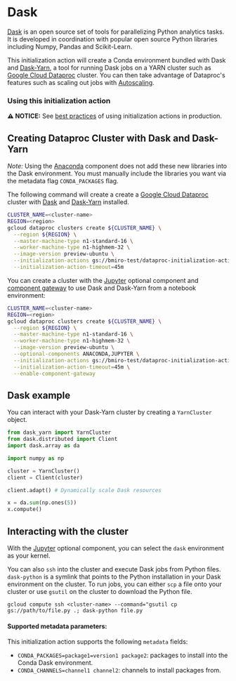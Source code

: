 # Dask

[Dask](https://dask.org/) is an open source set of tools for parallelizing Python analytics tasks. It is developed in coordination with popular open source Python libraries including Numpy, Pandas and Scikit-Learn. 

This initialization action will create a Conda environment bundled with Dask and [Dask-Yarn](https://yarn.dask.org/), a tool for running Dask jobs on a YARN cluster such as [Google Cloud Dataproc](https://cloud.google.com/dataproc) cluster. You can then take advantage of Dataproc's features such as scaling out jobs with [Autoscaling](https://cloud.google.com/dataproc/docs/concepts/configuring-clusters/autoscaling).

### Using this initialization action

**:warning: NOTICE:** See
[best practices](/README.md#how-initialization-actions-are-used) of using
initialization actions in production.

## Creating Dataproc Cluster with Dask and Dask-Yarn

*Note:* Using the [Anaconda](https://cloud.google.com/dataproc/docs/concepts/components/anaconda) component does not add these new libraries into the Dask environment. You must manually include the libraries you want via the metadata flag `CONDA_PACKAGES` flag. 

The following command will create a create a
[Google Cloud Dataproc](https://cloud.google.com/dataproc) cluster with [Dask](https://dask.org/) and [Dask-Yarn](https://yarn.dask.org/) installed.

```bash
CLUSTER_NAME=<cluster-name>
REGION=<region>
gcloud dataproc clusters create ${CLUSTER_NAME} \
  --region ${REGION} \
  --master-machine-type n1-standard-16 \
  --worker-machine-type n1-highmem-32 \
  --image-version preview-ubuntu \
  --initialization-actions gs://bmiro-test/dataproc-initialization-actions/dask/dask.sh \
  --initialization-action-timeout=45m
```

You can create a cluster with the [Jupyter](https://cloud.google.com/dataproc/docs/concepts/components/jupyter) optional component and [component gateway](https://cloud.google.com/dataproc/docs/concepts/accessing/dataproc-gateways) to use Dask and Dask-Yarn from a notebook environment:

```bash
CLUSTER_NAME=<cluster-name>
REGION=<region>
gcloud dataproc clusters create ${CLUSTER_NAME} \
  --region ${REGION} \
  --master-machine-type n1-standard-16 \
  --worker-machine-type n1-highmem-32 \
  --image-version preview-ubuntu \
  --optional-components ANACONDA,JUPYTER \
  --initialization-actions gs://bmiro-test/dataproc-initialization-actions/dask/dask.sh \
  --initialization-action-timeout=45m \
  --enable-component-gateway
```

## Dask example
You can interact with your Dask-Yarn cluster by creating a `YarnCluster` object. 

```python
from dask_yarn import YarnCluster
from dask.distributed import Client
import dask.array as da

import numpy as np

cluster = YarnCluster()
client = Client(cluster)

client.adapt() # Dynamically scale Dask resources

x = da.sum(np.ones(5))
x.compute()
```

## Interacting with the cluster

With the [Jupyter](https://cloud.google.com/dataproc/docs/concepts/components/jupyter) optional component, you can select the `dask` environment as your kernel.

You can also `ssh` into the cluster and execute Dask jobs from Python files. `dask-python` is a symlink that points to the Python installation in your Dask environment on the cluster. To run jobs, you can either `scp` a file onto your cluster or use `gsutil` on the cluster to download the Python file.

`gcloud compute ssh <cluster-name> --command="gsutil cp gs://path/to/file.py .; dask-python file.py`

#### Supported metadata parameters:

This initialization action supports the following `metadata` fields:

- `CONDA_PACKAGES=package1=version1 package2`: packages to install into the Conda Dask environment. 
- `CONDA_CHANNELS=channel1 channel2`: channels to install packages from.
